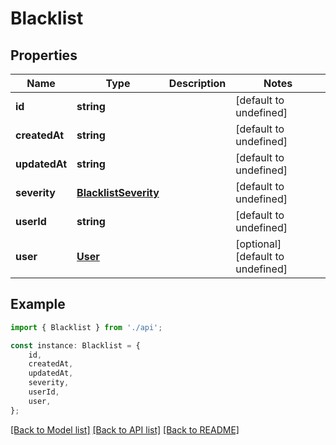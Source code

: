 # Blacklist


## Properties

Name | Type | Description | Notes
------------ | ------------- | ------------- | -------------
**id** | **string** |  | [default to undefined]
**createdAt** | **string** |  | [default to undefined]
**updatedAt** | **string** |  | [default to undefined]
**severity** | [**BlacklistSeverity**](BlacklistSeverity.md) |  | [default to undefined]
**userId** | **string** |  | [default to undefined]
**user** | [**User**](User.md) |  | [optional] [default to undefined]

## Example

```typescript
import { Blacklist } from './api';

const instance: Blacklist = {
    id,
    createdAt,
    updatedAt,
    severity,
    userId,
    user,
};
```

[[Back to Model list]](../README.md#documentation-for-models) [[Back to API list]](../README.md#documentation-for-api-endpoints) [[Back to README]](../README.md)
